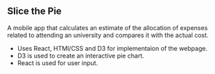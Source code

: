 ## Slice the Pie

A mobile app that calculates an estimate of the allocation of expenses related to attending an university and compares it with the actual cost. 

* Uses React, HTMl/CSS and D3 for implementaion of the webpage. 
* D3 is used to create an interactive pie chart.
* React is used for user input.

